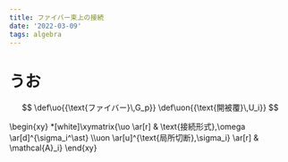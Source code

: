 ```yaml
---
title: ファイバー束上の接続
date: '2022-03-09'
tags: algebra
---
```


# うお

$$
\def\uo{{\text{ファイバー}\,G_p}}
\def\uon{{\text{開被覆}\,U_i}}
$$

\begin{xy}
*[white]\xymatrix{\uo \ar[r] & \text{接続形式}\,\omega \ar[d]^{\sigma_i^\ast} \\\uon \ar[u]^{\text{局所切断}\,\sigma_i} \ar[r] & \mathcal{A}_i}
\end{xy}

